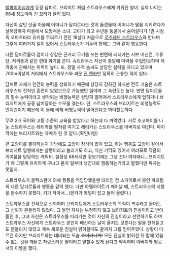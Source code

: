 [뱀파이어십자계](%EB%B1%80%ED%8C%8C%EC%9D%B4%EC%96%B4%20%EC%8B%AD%EC%9E%90%EA%B3%84.md)
등장 담피르. 브리지트 처럼 스트라우스에게 키워진 양녀. 실제 나이는 68세 정도이며 긴 꼬리가 달려 있다.

자신이 살던 산골 마을에 어머니가 담피르라는 것이 들켰을때 어머니가 딸을 지키려다가 살해당하자 마을에서 도망쳐온 소녀. 고아가 되고 수년을
동굴에서 숨어살다가 1권 시점 즉 코마츠바라 유키를 무찌르기 전인 18살때 처음으로 [로즈레드 스트라우스](%EB%A1%9C%EC%A6%88%EB%A0%88%EB%93%9C%20%EC%8A%A4%ED%8A%B8%EB%9D%BC%EC%9A%B0%EC%8A%A4.md)와 만나며
그후에 여러가지 일이 있어서 스트라우스가 거두어 현재는 그와 같이 행동한다.

다른 담피르들이 검이나 창같은 근거리 무기를 쓰는 반면에 레티카는 서브 머신건, 수류탄, 저격총과 같은 현대 화기를 쓴다. 슈트라우스 자신이
총알에 마력을 주입한듯하며 저격총에 관해서는 위력이 높다. 또, 정밀 사격 솜씨도 상당한 실력을 지니고 있으며 700m이상의 거리에서
스트라우스와 싸운 [진 렌카](%EC%A7%84%20%EB%A0%8C%EC%B9%B4.md)만 정확히 관통한 적이 있다.

담피르 자체가 인간의 능력을 상회하기 때문에 상당히 강하긴 하지만 전투 기술은 스트라우스의 전적인 훈련이 있었으므로 가능했던 일이며 그
숙련도는 높다. 반면 담피르들의 필수 능력이라고 생각되는 비행능력은 상당히 떨어져서 스트라우스에게 업히거나 브리지트에게 공중 납치당하는
수모를 겪는다. 단, 스트라우스와 브리지트는 비행능력도 먼치킨이기 때문에 이 둘에 비해 비행능력이 떨어진다고 봐야할듯하다.

무려 2개 국어와 고등 수준의 교육을 받았다고 하는데 다 까먹었다. 서로 초코파이를 나눈 스트라우스는 레티카를 딸처럼 여기고 레티카는
스트라우스를 아버지로 여긴다. 마지막에는 브리지트와는 자매가 된 것 같다.(확인바람)

큰 고양이를 좋아하는지 가방에도 고양이 장식이 많이 있고, 하는 행동도 고양이 같아서 브리지트 일행에게는 살쾡이라고 불리기도 하고, 식신
기믹도 있어서 여러모로 작품의 귀여움을 담당하는 캐릭터. 설정상 68세지만 겉보기에는 그냥 꼬마 여자애니...브리지트가 왜 그렇게 유치하게
구냐고 묻자 일부러 생긴대로 행동하는거라고 말했다만 독자는 못믿지.

스트라우스가 블랙스완에 의해 행동을 억압당했을땐 대리인 겸 스파이로서 봉인 파괴팀의 다른 담피르들과 행동을 같이 했다. 다만 아델하이트가
깨어날 때, 스트라우스의 지령을 완수하지 못했다. 키가 작아서...(렌카가 목덜미 잡고 들어 올렸다.)

스트라우스를 전적으로 신뢰하며 브리지트에게 스트라우스의 목적이 복수라고 들어도 그 신뢰가 흔들리지 않았다. 그 발언 자체는 부정하지 않고
브리지트의 진실이라고 받아들인 후, 그녀 자신은 스트라우스를 따라가는 것이 자신의 진실이라고 선언하기도 하며 스트라우스 자신에게 스트라우스
본인이 배신하는 날이 올지도 모른다는 말을 전해듣고도 흔들리지 않았고 계속 새로운 진실이 밝혀질때도 끝까지 그를 믿어주었다. 상황이 다르긴
하지만 브리지트와는 대비되는 모습.<del>효녀라니까!</del> 모든 진실이 밝혀진 뒤 함께 있을 수 없는 것을 깨닫고 자랑스러운 딸이라고
말할수 있게 된다고 약속하며 아버지와 딸로서의 이별을 했다.

